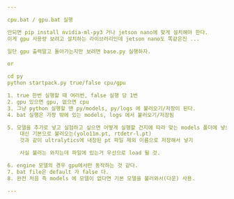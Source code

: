 ```yaml
---

cpu.bat / gpu.bat 실행

안되면 pip install nvidia-ml-py3 거나 jetson nano에 맞게 설치해야 한다.
이게 gpu 사용량 보려고 설치하는 라이브러리인데 jetson nano도 똑같은진 ...

일단 gpu 출력말고 돌아가는지만 보려면 base.py 실행하자.

or 

cd py
python startpack.py true/false cpu/gpu

1. true 한번 실행할 때 여러번, false 실행 당 1번
2. gpu 있으면 gpu, 없으면 cpu
3. 그냥 python 실행할 땐 py/models, py/logs 에 불러오기/저장이 된다.
4. bat 실행은 가장 밖에 있는 models, logs 에서 불러오기/저장됨

5. 모델을 추가로 넣고 실험하고 싶으면 어떻게 실행할 건지에 따라 맞는 models 폴더에 넣으면 됨. 
    대신 기본으로 불러오는(yolo11m.pt, rtdetr-l.pt) 
    것과 같이 ultralytics에 내장된 pt 파일 제외 이름으로 저장해서 넣기

    사실 불러는 와지는데 파일에 있는거 우선으로 load 될 것.

6. engine 모델의 경우 gpu에서만 동작하는 것 같다.
7. bat file은 default 가 false 다.
8. 완전 처음 즉 models 에 모델이 없다면 기본 모델을 불러와서(다운) 사용.

---
```

